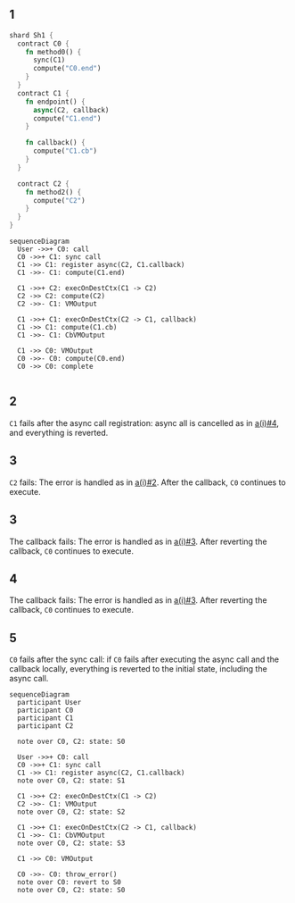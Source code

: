 
## 1

```rust
shard Sh1 {
  contract C0 {
    fn method0() {
      sync(C1)
      compute("C0.end")
    }
  }
  contract C1 {
    fn endpoint() {
      async(C2, callback)
      compute("C1.end")
    }

    fn callback() {
      compute("C1.cb")
    }
  }

  contract C2 {
    fn method2() {
      compute("C2")
    }
  }
}

```


```mermaid
sequenceDiagram
  User ->>+ C0: call
  C0 ->>+ C1: sync call
  C1 ->> C1: register async(C2, C1.callback)
  C1 ->>- C1: compute(C1.end)
  
  C1 ->>+ C2: execOnDestCtx(C1 -> C2)
  C2 ->> C2: compute(C2)
  C2 ->>- C1: VMOutput

  C1 ->>+ C1: execOnDestCtx(C2 -> C1, callback)
  C1 ->> C1: compute(C1.cb)
  C1 ->>- C1: CbVMOutput
  
  C1 ->> C0: VMOutput
  C0 ->>- C0: compute(C0.end)
  C0 ->> C0: complete
  
```

## 2

`C1` fails after the async call registration: async all is cancelled as in [a(i)#4](a(i).md#4), and everything is reverted.

## 3

`C2` fails: The error is handled as in [a(i)#2](a(i).md#2). After the callback, `C0` continues to execute.

## 3

The callback fails: The error is handled as in [a(i)#3](a(i).md#3). After reverting the callback, `C0` continues to execute.

## 4

The callback fails: The error is handled as in [a(i)#3](a(i).md#3). After reverting the callback, `C0` continues to execute.

## 5

`C0` fails after the sync call: if `C0` fails after executing the async call and the callback locally, everything is reverted to the initial state, including the async call.

```mermaid
sequenceDiagram
  participant User
  participant C0
  participant C1
  participant C2
  
  note over C0, C2: state: S0

  User ->>+ C0: call
  C0 ->>+ C1: sync call
  C1 ->> C1: register async(C2, C1.callback)
  note over C0, C2: state: S1

  C1 ->>+ C2: execOnDestCtx(C1 -> C2)
  C2 ->>- C1: VMOutput
  note over C0, C2: state: S2

  C1 ->>+ C1: execOnDestCtx(C2 -> C1, callback)
  C1 ->>- C1: CbVMOutput
  note over C0, C2: state: S3

  C1 ->> C0: VMOutput

  C0 ->>- C0: throw_error()
  note over C0: revert to S0
  note over C0, C2: state: S0
```